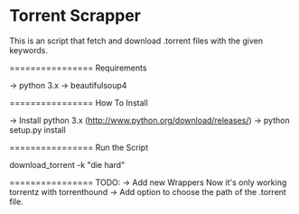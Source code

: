 Torrent Scrapper
================

This is an script that fetch and download .torrent files with the given keywords.

================
Requirements

-> python 3.x
-> beautifulsoup4


================
How To Install

-> Install python 3.x (http://www.python.org/download/releases/)
-> python setup.py install

================
Run the Script

download_torrent -k "die hard"


================
TODO:
-> Add new Wrappers
    Now it's only working torrentz with torrenthound
-> Add option to choose the path of the .torrent file.
